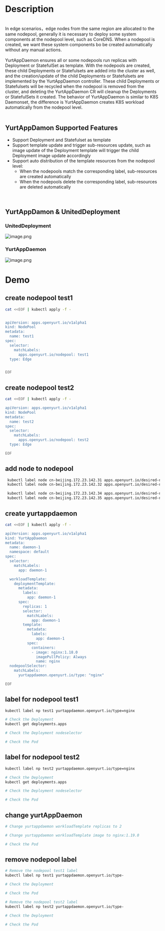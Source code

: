 

<a name="Ynuk5"></a>
# Description
<br />In edge scenarios，edge nodes from the same region are allocated to the same nodepool, generally it is necessary to deploy some system components at the nodepool level, such as CoreDNS. When a nodepool is created, we want these system components bo be created automatically without any manual actions.
<br />
<br />YurtAppDaemon ensures all or some nodepools run replicas with Deployment or StatefulSet as template. With the nodepools are created, these child Deployments or Statefulsets are added into the cluster as well, and the creation/update of the child Deployments or Statefulsets are implemented by the YurtAppDaemon controller. These child Deployments or Statefulsets will be recycled when the nodepool is removed from the cluster, and deleting the YurtAppDaemon CR will cleanup the Deployments or StatefulSets it created. The behavior of YurtAppDaemon is similar to K8S Daemonset, the difference is YurtAppDaemon creates K8S workload automatically from the nodepool level.<br />​

<a name="PGkba"></a>
## YurtAppDamon Supported Features

- Support Deployment and Statefulset as template
- Support template update and trigger sub-resources update, such as image update of the Deployment template will trigger the child Deployment image update accordingly
- Support auto distribution of the template resources from the nodepool level:
   - When the nodepools match the corresponding label, sub-resources are created automatically
   - When the nodepools delete the corresponding label, sub-resources are deleted automatically

​<br />
<a name="cvH4w"></a>
## YurtAppDamon & UnitedDeployment

<a name="RFvu8"></a>
### UnitedDeployment

![image.png](./images/uniteddeployment.png)

<a name="JML1n"></a>
### YurtAppDaemon
![image.png](./images/yurtappdaemon.png)

<a name="th18J"></a>
# Demo
<a name="e5xUz"></a>
## create nodepool  test1
```bash
cat <<EOF | kubectl apply -f -


apiVersion: apps.openyurt.io/v1alpha1
kind: NodePool
metadata:
  name: test1
spec:
  selector:
    matchLabels:
      apps.openyurt.io/nodepool: test1
  type: Edge


EOF
```
<a name="rfeAg"></a>
## create nodepool  test2
```bash
cat <<EOF | kubectl apply -f -

apiVersion: apps.openyurt.io/v1alpha1
kind: NodePool
metadata:
  name: test2
spec:
  selector:
    matchLabels:
      apps.openyurt.io/nodepool: test2
  type: Edge

EOF
```
<a name="ztrk6"></a>
## add node to nodepool
```bash
 kubectl label node cn-beijing.172.23.142.31 apps.openyurt.io/desired-nodepool=test1
 kubectl label node cn-beijing.172.23.142.32 apps.openyurt.io/desired-nodepool=test1

 kubectl label node cn-beijing.172.23.142.34 apps.openyurt.io/desired-nodepool=test2
 kubectl label node cn-beijing.172.23.142.35 apps.openyurt.io/desired-nodepool=test2

```

<a name="LKPk3"></a>
## create yurtappdaemon
```bash
cat <<EOF | kubectl apply -f -

apiVersion: apps.openyurt.io/v1alpha1
kind: YurtAppDaemon
metadata:
  name: daemon-1
  namespace: default
spec:
  selector:
    matchLabels:
      app: daemon-1

  workloadTemplate:
    deploymentTemplate:
      metadata:
        labels:
          app: daemon-1
      spec:
        replicas: 1
        selector:
          matchLabels:
            app: daemon-1
        template:
          metadata:
            labels:
              app: daemon-1
          spec:
            containers:
            - image: nginx:1.18.0
              imagePullPolicy: Always
              name: nginx
  nodepoolSelector:
    matchLabels:
      yurtappdaemon.openyurt.io/type: "nginx"

EOF
```

<a name="F67pd"></a>
## label for nodepool test1
```bash
kubectl label np test1 yurtappdaemon.openyurt.io/type=nginx

# Check the Deployment
kubectl get deployments.apps

# Check the Deployment nodeselector

# Check the Pod
```

<a name="MnFOK"></a>
## label for nodepool test2
```bash
kubectl label np test2 yurtappdaemon.openyurt.io/type=nginx

# Check the Deployment
kubectl get deployments.apps

# Check the Deployment nodeselector

# Check the Pod
```

<a name="bo5kt"></a>
## change yurtAppDaemon

```bash
# Change yurtappdaemon workloadTemplate replicas to 2

# Change yurtappdaemon workloadTemplate image to nginx:1.19.0

# Check the Pod
```


<a name="UTCfl"></a>
## remove nodepool label
```bash
# Remove the nodepool test1 label
kubectl label np test1 yurtappdaemon.openyurt.io/type-

# Check the Deployment

# Check the Pod

# Remove the nodepool test2 label
kubectl label np test2 yurtappdaemon.openyurt.io/type-

# Check the Deployment

# Check the Pod

```